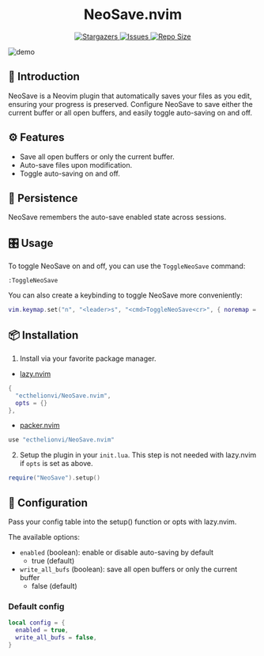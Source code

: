 <h1 align="center">
NeoSave.nvim
</h1>

<p align="center">
  <a href="https://github.com/ecthelionvi/NeoSave/stargazers">
    <img
      alt="Stargazers"
      src="https://img.shields.io/github/stars/ecthelionvi/NeoSave?style=for-the-badge&logo=starship&color=fae3b0&logoColor=d9e0ee&labelColor=282a36"
    />
  </a>
  <a href="https://github.com/ecthelionvi/NeoSave/issues">
    <img
      alt="Issues"
      src="https://img.shields.io/github/issues/ecthelionvi/NeoSave?style=for-the-badge&logo=gitbook&color=ddb6f2&logoColor=d9e0ee&labelColor=282a36"
    />
  </a>
  <a href="https://github.com/ecthelionvi/NeoSave/contributors">
    <img
      alt="Repo Size"
      src="https://img.shields.io/github/repo-size/ecthelionvi/NeoSave?style=for-the-badge&logo=opensourceinitiative&color=abe9b3&logoColor=d9e0ee&labelColor=282a36"
    />
  </a>
</p>

![demo](link-to-gif)

## 📃 Introduction

NeoSave is a Neovim plugin that automatically saves your files as you edit, ensuring your progress is preserved. Configure NeoSave to save either the current buffer or all open buffers, and easily toggle auto-saving on and off.

## ⚙️ Features

- Save all open buffers or only the current buffer.
- Auto-save files upon modification.
- Toggle auto-saving on and off.

## 🔄 Persistence

NeoSave remembers the auto-save enabled state across sessions.

## 🎛️ Usage

To toggle NeoSave on and off, you can use the `ToggleNeoSave` command:

```vim
:ToggleNeoSave
```
You can also create a keybinding to toggle NeoSave more conveniently:

```lua
vim.keymap.set("n", "<leader>s", "<cmd>ToggleNeoSave<cr>", { noremap = true, silent = true })
```

## 📦 Installation

1. Install via your favorite package manager.

- [lazy.nvim](https://github.com/folke/lazy.nvim)
```lua
{
  "ecthelionvi/NeoSave.nvim",
  opts = {}
},
```

- [packer.nvim](https://github.com/wbthomason/packer.nvim)
```lua
use "ecthelionvi/NeoSave.nvim"
```

2. Setup the plugin in your `init.lua`. This step is not needed with lazy.nvim if `opts` is set as above.

```lua
require("NeoSave").setup()
```

## 🔧 Configuration

Pass your config table into the setup() function or opts with lazy.nvim.

The available options:

- `enabled` (boolean): enable or disable auto-saving by default
  - true (default)
- `write_all_bufs` (boolean): save all open buffers or only the current buffer
  - false (default)

### Default config

```Lua
local config = {
  enabled = true,
  write_all_bufs = false,
}
```
